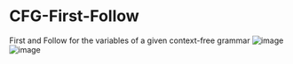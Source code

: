 # CFG-First-Follow
First and Follow for the variables of a given context-free grammar
![image](https://user-images.githubusercontent.com/69919411/190403144-ff9b842c-bada-492c-b214-9c120523b6a6.png)
![image](https://user-images.githubusercontent.com/69919411/190405817-d65b4864-a562-41ba-8640-0c8977749fef.png)
